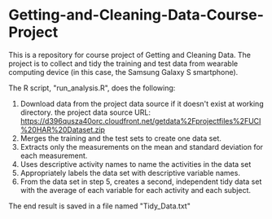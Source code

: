 # Getting-and-Cleaning-Data-Course-Project


This is a repository for course project of Getting and Cleaning Data. The project is to collect and tidy the training and test data from wearable computing device (in this case, the Samsung Galaxy S smartphone).

The R script, "run_analysis.R", does the following:
1. Download data from the project data source if it doesn't exist at working directory. 
	the project data source URL: https://d396qusza40orc.cloudfront.net/getdata%2Fprojectfiles%2FUCI%20HAR%20Dataset.zip 
2. Merges the training and the test sets to create one data set.
3. Extracts only the measurements on the mean and standard deviation for each measurement. 
4. Uses descriptive activity names to name the activities in the data set
5. Appropriately labels the data set with descriptive variable names. 
6. From the data set in step 5, creates a second, independent tidy data set with the average of each variable for each activity and each subject.

The end result is saved in a file named "Tidy_Data.txt"